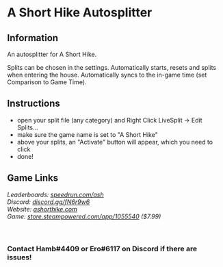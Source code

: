# A Short Hike Autosplitter
## Information
An autosplitter for A Short Hike.

Splits can be chosen in the settings. Automatically starts, resets and splits when entering the house. Automatically syncs to the in-game time (set Comparison to Game Time).
## Instructions
* open your split file (any category) and Right Click LiveSplit -> Edit Splits...
* make sure the game name is set to "A Short Hike"
* above your splits, an "Activate" button will appear, which you need to click
* done!
## Game Links
*Leaderboards: [speedrun.com/ash](https://speedrun.com/ash)*  
*Discord: [discord.gg/fN6r9w6](https://discord.gg/fN6r9w6)*  
*Website: [ashorthike.com](http://ashorthike.com)*  
*Game: [store.steampowered.com/app/1055540](https://store.steampowered.com/app/1055540) ($7.99)*
​  
​  
​
### Contact Hamb#4409 or Ero#6117 on Discord if there are issues!
